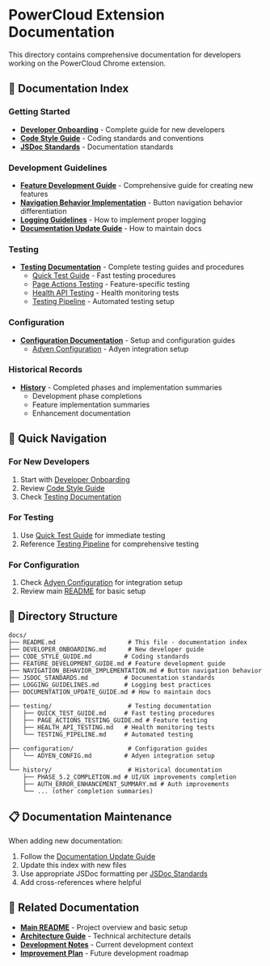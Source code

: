 # PowerCloud Extension Documentation

This directory contains comprehensive documentation for developers working on the PowerCloud Chrome extension.

## 📖 Documentation Index

### Getting Started
- **[Developer Onboarding](./DEVELOPER_ONBOARDING.md)** - Complete guide for new developers
- **[Code Style Guide](./CODE_STYLE_GUIDE.md)** - Coding standards and conventions
- **[JSDoc Standards](./JSDOC_STANDARDS.md)** - Documentation standards

### Development Guidelines
- **[Feature Development Guide](./FEATURE_DEVELOPMENT_GUIDE.md)** - Comprehensive guide for creating new features
- **[Navigation Behavior Implementation](./NAVIGATION_BEHAVIOR_IMPLEMENTATION.md)** - Button navigation behavior differentiation
- **[Logging Guidelines](./LOGGING_GUIDELINES.md)** - How to implement proper logging
- **[Documentation Update Guide](./DOCUMENTATION_UPDATE_GUIDE.md)** - How to maintain docs

### Testing
- **[Testing Documentation](./testing/)** - Complete testing guides and procedures
  - [Quick Test Guide](./testing/QUICK_TEST_GUIDE.md) - Fast testing procedures
  - [Page Actions Testing](./testing/PAGE_ACTIONS_TESTING_GUIDE.md) - Feature-specific testing
  - [Health API Testing](./testing/HEALTH_API_TESTING.md) - Health monitoring tests
  - [Testing Pipeline](./testing/TESTING_PIPELINE.md) - Automated testing setup

### Configuration
- **[Configuration Documentation](./configuration/)** - Setup and configuration guides
  - [Adyen Configuration](./configuration/ADYEN_CONFIG.md) - Adyen integration setup

### Historical Records
- **[History](./history/)** - Completed phases and implementation summaries
  - Development phase completions
  - Feature implementation summaries
  - Enhancement documentation

## 🚀 Quick Navigation

### For New Developers
1. Start with [Developer Onboarding](./DEVELOPER_ONBOARDING.md)
2. Review [Code Style Guide](./CODE_STYLE_GUIDE.md)
3. Check [Testing Documentation](./testing/)

### For Testing
1. Use [Quick Test Guide](./testing/QUICK_TEST_GUIDE.md) for immediate testing
2. Reference [Testing Pipeline](./testing/TESTING_PIPELINE.md) for comprehensive testing

### For Configuration
1. Check [Adyen Configuration](./configuration/ADYEN_CONFIG.md) for integration setup
2. Review main [README](../README.md) for basic setup

## 📁 Directory Structure

```
docs/
├── README.md                    # This file - documentation index
├── DEVELOPER_ONBOARDING.md      # New developer guide
├── CODE_STYLE_GUIDE.md         # Coding standards
├── FEATURE_DEVELOPMENT_GUIDE.md # Feature development guide
├── NAVIGATION_BEHAVIOR_IMPLEMENTATION.md # Button navigation behavior
├── JSDOC_STANDARDS.md          # Documentation standards
├── LOGGING_GUIDELINES.md       # Logging best practices
├── DOCUMENTATION_UPDATE_GUIDE.md # How to maintain docs
│
├── testing/                     # Testing documentation
│   ├── QUICK_TEST_GUIDE.md     # Fast testing procedures
│   ├── PAGE_ACTIONS_TESTING_GUIDE.md # Feature testing
│   ├── HEALTH_API_TESTING.md   # Health monitoring tests
│   └── TESTING_PIPELINE.md     # Automated testing
│
├── configuration/               # Configuration guides
│   └── ADYEN_CONFIG.md         # Adyen integration setup
│
└── history/                     # Historical documentation
    ├── PHASE_5.2_COMPLETION.md # UI/UX improvements completion
    ├── AUTH_ERROR_ENHANCEMENT_SUMMARY.md # Auth improvements
    └── ... (other completion summaries)
```

## 📋 Documentation Maintenance

When adding new documentation:
1. Follow the [Documentation Update Guide](./DOCUMENTATION_UPDATE_GUIDE.md)
2. Update this index with new files
3. Use appropriate JSDoc formatting per [JSDoc Standards](./JSDOC_STANDARDS.md)
4. Add cross-references where helpful

## 🔗 Related Documentation

- **[Main README](../README.md)** - Project overview and basic setup
- **[Architecture Guide](../ARCHITECTURE.md)** - Technical architecture details
- **[Development Notes](../DEVELOPMENT_NOTES.md)** - Current development context
- **[Improvement Plan](../IMPROVEMENT_PLAN.md)** - Future development roadmap
